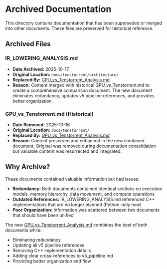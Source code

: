 # Archived Documentation

This directory contains documentation that has been superseded or merged into other documents. These files are preserved for historical reference.

## Archived Files

### IR_LOWERING_ANALYSIS.md
- **Date Archived:** 2025-10-17
- **Original Location:** `docs/tenstorrent/architecture/`
- **Replaced By:** [GPU_vs_Tenstorrent_Analysis.md](../architecture/GPU_vs_Tenstorrent_Analysis.md)
- **Reason:** Content merged with historical GPU_vs_Tenstorrent.md to create a comprehensive comparison document. The new document eliminates redundancy, updates v5 pipeline references, and provides better organization.

### GPU_vs_Tenstorrent.md (Historical)
- **Date Removed:** 2025-10-16
- **Original Location:** `docs/tenstorrent/`
- **Replaced By:** [GPU_vs_Tenstorrent_Analysis.md](../architecture/GPU_vs_Tenstorrent_Analysis.md)
- **Reason:** Content preserved and enhanced in the new combined document. Original was removed during documentation consolidation but valuable content was resurrected and integrated.

## Why Archive?

These documents contained valuable information but had issues:
- **Redundancy:** Both documents contained identical sections on execution models, memory hierarchy, data movement, and compute operations
- **Outdated References:** IR_LOWERING_ANALYSIS.md referenced C++ implementations that are no longer planned (Python-only now)
- **Poor Organization:** Information was scattered between two documents that should have been unified

The new [GPU_vs_Tenstorrent_Analysis.md](../architecture/GPU_vs_Tenstorrent_Analysis.md) combines the best of both documents while:
- Eliminating redundancy
- Updating all v5 pipeline references
- Removing C++ implementation details
- Adding clear cross-references to v5_pipeline.md
- Providing better organization and flow